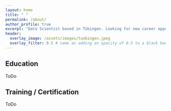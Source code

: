 ```yaml
---
layout: home
title: " "
permalink: /about/
author_profile: true
excerpt: "Data Scientist based in Tübingen. Looking for new career opportunities."
header:
  overlay_image: /assets/images/tuebingen.jpeg
  overlay_filter: 0.5 # same as adding an opacity of 0.5 to a black background
---
```


## Education
ToDo

## Training / Certification
ToDo

